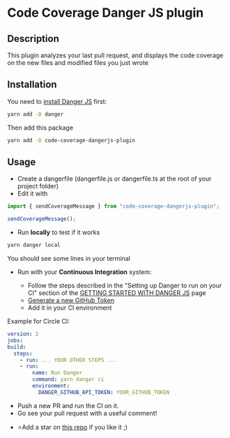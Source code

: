 # Code Coverage Danger JS plugin

## Description

This plugin analyzes your last pull request, and displays the code coverage on the new files and modified files you just wrote

## Installation

You need to [install Danger JS](https://danger.systems/js/guides/getting_started.html) first:

```sh
yarn add -D danger
```

Then add this package

```sh
yarn add -D code-coverage-dangerjs-plugin
```

## Usage

- Create a dangerfile (dangerfile.js or dangerfile.ts at the root of your project folder)
- Edit it with

```javascript
import { sendCoverageMessage } from "code-coverage-dangerjs-plugin";

sendCoverageMessage();
```

- Run **locally** to test if it works

```sh
yarn danger local
```

You should see some lines in your terminal

- Run with your **Continuous Integration** system:

  - Follow the steps described in the "Setting up Danger to run on your CI" section of the [GETTING STARTED WITH DANGER JS](https://danger.systems/js/guides/getting_started.html) page
  - [Generate a new GitHub Token](https://github.com/settings/tokens)
  - Add it in your CI environment

Example for Circle CI:

```yaml
version: 2
jobs:
build:
  steps:
    - run: ... YOUR OTHER STEPS ...
    - run:
        name: Run Danger
        command: yarn danger ci
        environment:
          DANGER_GITHUB_API_TOKEN: YOUR_GITHUB_TOKEN
```

- Push a new PR and run the CI on it.
- Go see your pull request with a useful comment!

* ⭐️Add a star on [this repo](https://github.com/Spoutnik97/code-coverage-dangerjs-plugin) if you like it ;)
